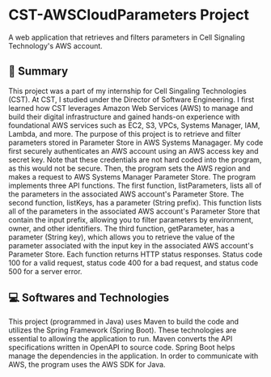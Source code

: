 <h1> CST-AWSCloudParameters Project </h1> 

A web application that retrieves and filters parameters in Cell Signaling Technology's AWS account. 

<h2> 📄 Summary </h2> 

This project was a part of my internship for Cell Singaling Technologies (CST). At CST, I studied under the Director of Software Engineering. I first learned how CST leverages Amazon Web Services (AWS) to manage and build their digital infrastructure and gained hands-on experience with foundational AWS services such as EC2, S3, VPCs, Systems Manager, IAM, Lambda, and more. The purpose of this project is to retrieve and filter parameters stored in Parameter Store in AWS Systems Managager. My code first securely authenticates an AWS account using an AWS access key and secret key. Note that these credentials are not hard coded into the program, as this would not be secure. Then, the program sets the AWS region and makes a request to AWS Systems Manager Parameter Store. The program implements three API functions. The first function, listParameters, lists all of the parameters in the associated AWS account's Parameter Store. The second function, listKeys, has a parameter (String prefix). This function lists all of the parameters in the associated AWS account's Parameter Store that contain the input prefix, allowing you to filter parameters by environment, owner, and other identifiers. The third function, getParameter, has a parameter (String key), which allows you to retrieve the value of the parameter associated with the input key in the associated AWS account's Parameter Store. Each function returns HTTP status responses. Status code 100 for a valid request, status code 400 for a bad request, and status code 500 for a server error. 

<h2> 💻 Softwares and Technologies </h2> 

This project (programmed in Java) uses Maven to build the code and utilizes the Spring Framework (Spring Boot). These technologies are essential to allowing the application to run. Maven converts the API specifications written in OpenAPI to source code. Spring Boot helps manage the dependencies in the application. In order to communicate with AWS, the program uses the AWS SDK for Java. 



